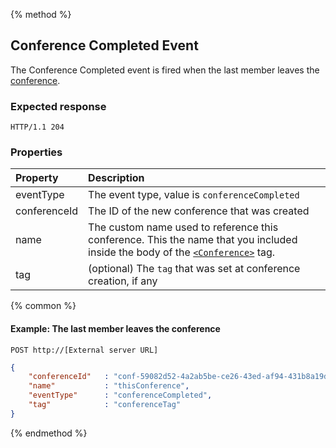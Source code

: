 {% method %}
## Conference Completed Event
The Conference Completed event is fired when the last member leaves the [conference](../verbs/conference.md).  
### Expected response
```http
HTTP/1.1 204
```

### Properties

| Property     | Description |
|:----------   |:------------|
| eventType    | The event type, value is `conferenceCompleted` |
| conferenceId | The ID of the new conference that was created |
| name         | The custom name used to reference this conference. This the name that you included inside the body of the [`<Conference>`](../verbs/conference.md) tag. |
| tag          | (optional) The `tag` that was set at conference creation, if any |

{% common %}

#### Example: The last member leaves the conference

```
POST http://[External server URL]
```

```json
{
    "conferenceId"   : "conf-59082d52-4a2ab5be-ce26-43ed-af94-431b8a19d4e3",
    "name"           : "thisConference",
    "eventType"      : "conferenceCompleted",
    "tag"            : "conferenceTag"
}
```

{% endmethod %}
